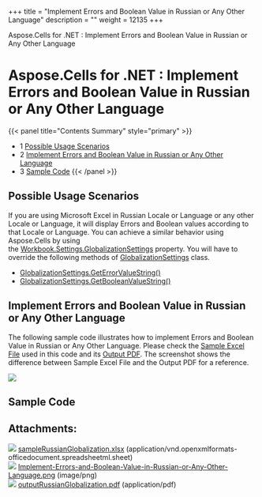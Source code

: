 +++
title = "Implement Errors and Boolean Value in Russian or Any Other Language" 
description = "" 
weight = 12135 
+++

Aspose.Cells for .NET : Implement Errors and Boolean Value in Russian or Any Other Language  

# Aspose.Cells for .NET : Implement Errors and Boolean Value in Russian or Any Other Language


{{< panel title="Contents Summary" style="primary" >}}
*   1 [Possible Usage Scenarios](#ImplementErrorsandBooleanValueinRussianorAnyOtherLanguage-PossibleUsageScenarios)
*   2 [Implement Errors and Boolean Value in Russian or Any Other Language](#ImplementErrorsandBooleanValueinRussianorAnyOtherLanguage-ImplementErrorsandBooleanValueinRussianorAnyOtherLanguage)
*   3 [Sample Code](#ImplementErrorsandBooleanValueinRussianorAnyOtherLanguage-SampleCode)
{{< /panel >}}
 

## Possible Usage Scenarios

If you are using Microsoft Excel in Russian Locale or Language or any other Locale or Language, it will display Errors and Boolean values according to that Locale or Language. You can achieve a similar behavior using Aspose.Cells by using the [Workbook.Settings.GlobalizationSettings](https://apireference.aspose.com/net/cells/aspose.cells/workbooksettings/properties/globalizationsettings) property. You will have to override the following methods of [GlobalizationSettings](https://apireference.aspose.com/net/cells/aspose.cells/globalizationsettings) class.

*   [GlobalizationSettings.GetErrorValueString()](https://apireference.aspose.com/net/cells/aspose.cells/globalizationsettings/methods/geterrorvaluestring)
*   [GlobalizationSettings.GetBooleanValueString()](https://apireference.aspose.com/net/cells/aspose.cells/globalizationsettings/methods/getbooleanvaluestring)

## Implement Errors and Boolean Value in Russian or Any Other Language

The following sample code illustrates how to implement Errors and Boolean Value in Russian or Any Other Language. Please check the [Sample Excel File](https://docs2.aspose.com/cells/net/attachments/48136575/73990159.xlsx) used in this code and its [Output PDF](https://docs2.aspose.com/cells/net/attachments/48136575/73990160.pdf). The screenshot shows the difference between Sample Excel File and the Output PDF for a reference.

![](https://docs2.aspose.com/cells/net/attachments/48136575/73990161.png)

## Sample Code

## Attachments:

![](https://docs2.aspose.com/cells/net/images/icons/bullet_blue.gif) [sampleRussianGlobalization.xlsx](https://docs2.aspose.com/cells/net/attachments/48136575/73990159.xlsx) (application/vnd.openxmlformats-officedocument.spreadsheetml.sheet)  
![](https://docs2.aspose.com/cells/net/images/icons/bullet_blue.gif) [Implement-Errors-and-Boolean-Value-in-Russian-or-Any-Other-Language.png](https://docs2.aspose.com/cells/net/attachments/48136575/73990161.png) (image/png)  
![](https://docs2.aspose.com/cells/net/images/icons/bullet_blue.gif) [outputRussianGlobalization.pdf](https://docs2.aspose.com/cells/net/attachments/48136575/73990160.pdf) (application/pdf)  

